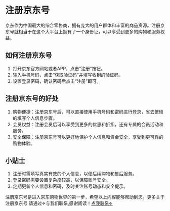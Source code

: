 # 注册京东号

京东作为中国最大的综合零售商，拥有庞大的用户群体和丰富的商品资源。注册京东号就相当于在这个大平台上拥有了一个身份证，可以享受到更多的购物和服务权益。

## 如何注册京东号

1. 打开京东官方网站或者APP，点击“注册”按钮。
2. 输入手机号码，点击“获取验证码”并填写收到的验证码。
3. 设置登录密码，确认密码后点击“注册”即可。

## 注册京东号的好处

1. 购物便捷：注册京东号后，可以直接使用手机号码和密码进行登录，省去繁琐的填写个人信息步骤。
2. 会员权益：注册会员后可以享受到更多的优惠和折扣，还有专属的会员活动和服务。
3. 安全保障：注册京东号可以更好地保护个人信息和资金安全，享受到更可靠的购物体验。

## 小贴士

1. 注册时需填写真实有效的个人信息，以便后续购物和售后服务。
2. 登录密码需要设置复杂度较高，以保障账号安全。
3. 定期更新个人信息和密码，及时关注账号动态和安全提示。

注册京东号是进入京东购物世界的第一步，希望以上内容能够帮助到您。更多关于注册京东号 请通过✈与我们联系,感谢阅读！[点我联系✈](https://hk.G208.com)